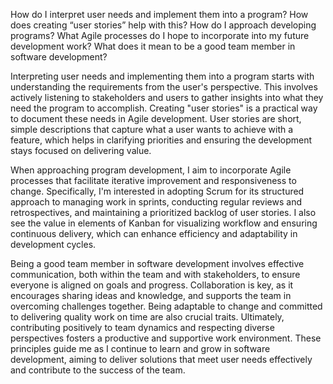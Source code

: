 How do I interpret user needs and implement them into a program? 
How does creating “user stories” help with this? How do I approach developing programs? What Agile processes do I hope to incorporate into my future development work?
What does it mean to be a good team member in software development?

Interpreting user needs and implementing them into a program starts with understanding the requirements from the user's perspective.
This involves actively listening to stakeholders and users to gather insights into what they need the program to accomplish. 
Creating "user stories" is a practical way to document these needs in Agile development.
User stories are short, simple descriptions that capture what a user wants to achieve with a feature, which helps in clarifying priorities and ensuring the development stays focused on delivering value.

When approaching program development, I aim to incorporate Agile processes that facilitate iterative improvement and responsiveness to change. 
Specifically, I'm interested in adopting Scrum for its structured approach to managing work in sprints, conducting regular reviews and retrospectives, 
and maintaining a prioritized backlog of user stories. I also see the value in elements of Kanban for visualizing workflow and ensuring continuous delivery,
which can enhance efficiency and adaptability in development cycles.

Being a good team member in software development involves effective communication, 
both within the team and with stakeholders, to ensure everyone is aligned on goals and progress.
Collaboration is key, as it encourages sharing ideas and knowledge, and supports the team in overcoming challenges together. Being adaptable to change and committed to delivering quality work on time are also crucial traits. Ultimately, contributing positively to team dynamics and respecting diverse perspectives fosters a productive and supportive work environment. These principles guide me as I continue to learn and grow in software development, aiming to deliver solutions that meet user needs effectively and contribute to the success of the team.
